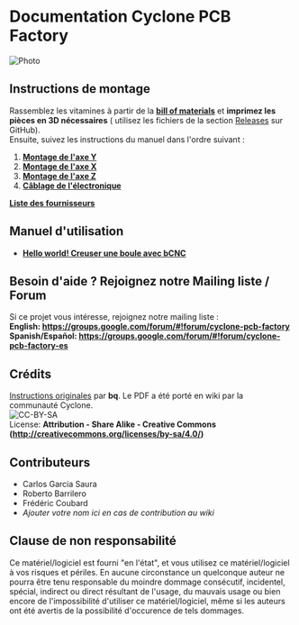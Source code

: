# Documentation Cyclone PCB Factory

![Photo](../img_all/CycloneV2.jpg)


Instructions de montage
--
Rassemblez les vitamines à partir de la [**bill of materials**](Bill-of-materials) et **imprimez les pièces en 3D nécessaires** ( utilisez les fichiers de la section [Releases](https://github.com/carlosgs/Cyclone-PCB-Factory/releases) sur GitHub).  
Ensuite, suivez les instructions du manuel dans l'ordre suivant :  

1. [**Montage de l'axe Y**](Montage-axe-Y.md)  
1. [**Montage de l'axe X**](Montage-axe-X.md)  
1. [**Montage de l'axe Z**](Montage-axe-Z.md)  
1. [**Câblage de l'électronique**](Connexion-electronique.md)  

**[Liste des fournisseurs](liste-des-fournisseurs)**




Manuel d'utilisation
--
* [**Hello world! Creuser une boule avec bCNC**](https://github.com/carlosgs/grblForCyclone/wiki/2%29-Hello-World!-Mill-a-bowl-with-bCNC)




Besoin d'aide ? Rejoignez notre Mailing liste / Forum
--
Si ce projet vous intéresse, rejoignez notre mailing liste :  
**English: <https://groups.google.com/forum/#!forum/cyclone-pcb-factory>**  
**Spanish/Español: <https://groups.google.com/forum/#!forum/cyclone-pcb-factory-es>**  



Crédits
--
[Instructions originales](http://diwo.bq.com/como-montar-cyclone-paso-a-paso) par **bq**. Le PDF a été porté en wiki par la communauté Cyclone.  
![CC-BY-SA](../img_all/bq-logo-cc-sa-small-150px.png)  
License: **Attribution - Share Alike - Creative Commons (<http://creativecommons.org/licenses/by-sa/4.0/>)**  

Contributeurs
--
* Carlos Garcia Saura
* Roberto Barrilero
* Frédéric Coubard
* *Ajouter votre nom ici en cas de contribution au wiki*

Clause de non responsabilité  
--
Ce matériel/logiciel est fourni "en l'état", et vous utilisez ce matériel/logiciel à vos risques et périles. En aucune circonstance un quelconque auteur ne pourra être tenu responsable du moindre dommage consécutif, incidentel, spécial, indirect ou direct résultant de l'usage, du mauvais usage ou bien encore de l'impossibilité d'utiliser ce matériel/logiciel, même si les auteurs ont été avertis de la possibilité d'occurence de tels dommages.  
